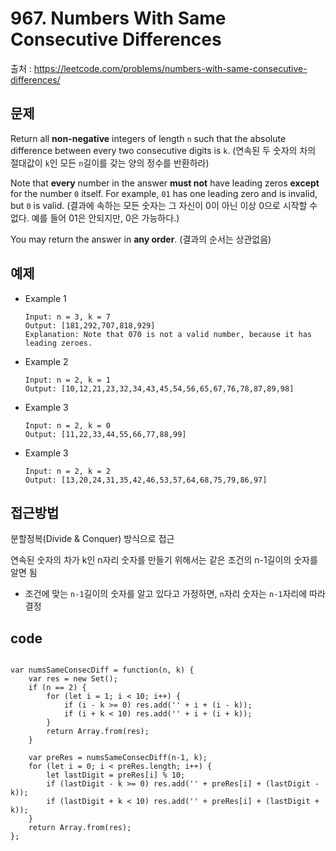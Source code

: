 # 967. Numbers With Same Consecutive Differences

출처 : https://leetcode.com/problems/numbers-with-same-consecutive-differences/

## 문제

Return all  **non-negative**  integers of length  `n`  such that the absolute difference between every two consecutive digits is  `k`.
(연속된 두 숫자의 차의 절대값이 `k`인 모든 `n`길이를 갖는 양의 정수를 반환하라)

Note that  **every**  number in the answer  **must not**  have leading zeros  **except**  for the number  `0`  itself. For example,  `01`  has one leading zero and is invalid, but  `0`  is valid.
(결과에 속하는 모든 숫자는 그 자신이 0이 아닌 이상 0으로 시작할 수 없다. 예를 들어 01은 안되지만, 0은 가능하다.)

You may return the answer in  **any order**.
(결과의 순서는 상관없음)

## 예제
- Example 1
	````
	Input: n = 3, k = 7
	Output: [181,292,707,818,929]
	Explanation: Note that 070 is not a valid number, because it has leading zeroes.
	````

- Example 2
	````
	Input: n = 2, k = 1
	Output: [10,12,21,23,32,34,43,45,54,56,65,67,76,78,87,89,98]
	````

- Example 3
	````
	Input: n = 2, k = 0
	Output: [11,22,33,44,55,66,77,88,99]
	````

- Example 3
	````
	Input: n = 2, k = 2
	Output: [13,20,24,31,35,42,46,53,57,64,68,75,79,86,97]
	````
## 접근방법

분할정복(Divide & Conquer) 방식으로 접근

연속된 숫자의 차가 k인 n자리 숫자를 만들기 위해서는 같은 조건의 n-1길이의 숫자를 알면 됨
- 조건에 맞는 `n-1`길이의 숫자를 알고 있다고 가정하면, `n`자리 숫자는 `n-1`자리에 따라 결정

## code
<pre>
<code>
var numsSameConsecDiff = function(n, k) {
    var res = new Set();
    if (n == 2) {
        for (let i = 1; i < 10; i++) {
            if (i - k >= 0) res.add('' + i + (i - k));
            if (i + k < 10) res.add('' + i + (i + k));
        }
        return Array.from(res);
    }
    
    var preRes = numsSameConsecDiff(n-1, k);
    for (let i = 0; i < preRes.length; i++) {
        let lastDigit = preRes[i] % 10;
        if (lastDigit - k >= 0) res.add('' + preRes[i] + (lastDigit - k));
        if (lastDigit + k < 10) res.add('' + preRes[i] + (lastDigit + k));
    }
    return Array.from(res);
};
</code>
</pre>
